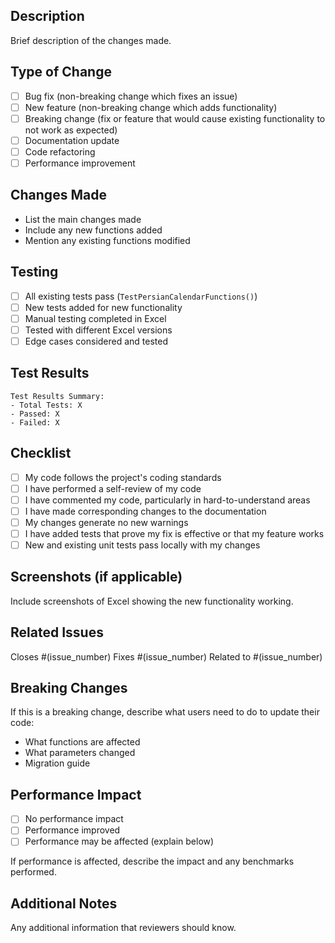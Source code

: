 ## Description
Brief description of the changes made.

## Type of Change
- [ ] Bug fix (non-breaking change which fixes an issue)
- [ ] New feature (non-breaking change which adds functionality)
- [ ] Breaking change (fix or feature that would cause existing functionality to not work as expected)
- [ ] Documentation update
- [ ] Code refactoring
- [ ] Performance improvement

## Changes Made
- List the main changes made
- Include any new functions added
- Mention any existing functions modified

## Testing
- [ ] All existing tests pass (`TestPersianCalendarFunctions()`)
- [ ] New tests added for new functionality
- [ ] Manual testing completed in Excel
- [ ] Tested with different Excel versions
- [ ] Edge cases considered and tested

## Test Results
```
Test Results Summary:
- Total Tests: X
- Passed: X
- Failed: X
```

## Checklist
- [ ] My code follows the project's coding standards
- [ ] I have performed a self-review of my code
- [ ] I have commented my code, particularly in hard-to-understand areas
- [ ] I have made corresponding changes to the documentation
- [ ] My changes generate no new warnings
- [ ] I have added tests that prove my fix is effective or that my feature works
- [ ] New and existing unit tests pass locally with my changes

## Screenshots (if applicable)
Include screenshots of Excel showing the new functionality working.

## Related Issues
Closes #(issue_number)
Fixes #(issue_number)
Related to #(issue_number)

## Breaking Changes
If this is a breaking change, describe what users need to do to update their code:
- What functions are affected
- What parameters changed
- Migration guide

## Performance Impact
- [ ] No performance impact
- [ ] Performance improved
- [ ] Performance may be affected (explain below)

If performance is affected, describe the impact and any benchmarks performed.

## Additional Notes
Any additional information that reviewers should know.